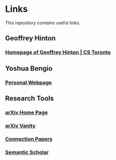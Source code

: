 # Links
This repository contains useful links.

## Geoffrey Hinton ##
### [Homepage of Geoffrey Hinton | CS Toronto](https://www.cs.toronto.edu/~hinton/) ###

## Yoshua Bengio ##
### [Personal Webpage](https://yoshuabengio.org/) ###

## Research Tools ##
### [arXiv Home Page](https://arxiv.org/) ###
### [arXiv Vanity](https://www.arxiv-vanity.com/) ###
### [Connection Papers](https://www.connectedpapers.com/) ###
### [Semantic Scholar](https://www.semanticscholar.org/) ###
